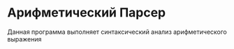 <h1> Арифметический Парсер </h1>
<p> Данная программа выполняет синтаксический анализ арифметического выражения </p>
